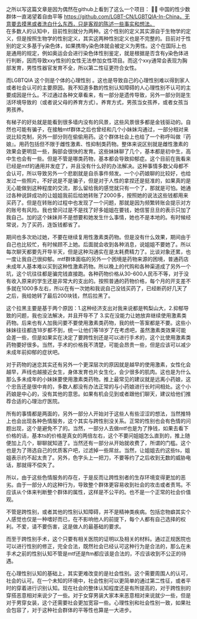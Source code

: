 之所以写这篇文章是因为偶然在github上看到了这么一个项目：
🏳️‍🌈 中国的性少数群体一直渴望着自由平等
https://github.com/LGBT-CN/LGBTQIA-In-China，无意要去摸黑或者洗白什么东西，只是客观的陈述一些事实和想法。  
在多数人的认知中，目前性别就分为两种。这个性别的定义其实源自于生物学的定义，但是按照生物学的性别定义，其实这两种性别定义也是不完整的。目前对于性别的定义多基于y染色体，如果携带y染色体就会被定义为男性。这个在国际上也是通用的规定，例如奥运会会进行染色体性别鉴定，就是根据是否含有y染色体进行判断，因而导致xxy性别的女性无法参加女性项目。而这个xxy通常会表现为胸部发育，男性性器官发育不全，所以第二性征更符合女性。

而LGBTQIA 这个则是个体的心理性别 。这也是导致自己的心理性别难以得到家人或者社会认可的主要原因。我不知道多数的性别认知障碍的人心理性别不认可的主要成因是什么。不过通过各种文章看来，有一部分是遗传导致，另外一部分则是生活环境导致的（或者说父母的养育方式）。养育方式，男孩当女孩养，或者女孩当男孩养。

有梯子的好处就是能看到很多墙内没有的风景，这些风景很多都是金钱驱动的。自然也可能有骗子，在接触mtf群体之后也曾经和几个小妹妹沟通过，一部分相对来说比较克制，另外一部分则在偷偷用药。这个群体社会上也给了一个称呼叫做『药娘』。用药包括但不限于雌性激素、性抑制类药物。整体来说区别就是雌性激素的效果会更明显一些，胸部会很快的发育。这些妹妹聊了几个，基本都是初中生，高中生也会有一些。但是不管是哪类药物，基本都会导致抑郁症。这个目前在我看来已经是mtf的通用并发症了，并且没有什么好的办法解决。这种事情多数父母都不会认可，所以导致另外一个悲剧就是自杀事件频发。一个小药娘聊的比较好，也给发过一些照片。不好说是不是骗子，但是对于人性的拿捏还是挺准的，如果真的是无心能做到这种程度的交流，那么留给我的感觉就只有一个了，那就是可怕。她通过各种说辞成功的让姐姐我前后给她转账了2000多，按照她的说法这些钱都用来买药了。但是在转账的过程中也发现了一个问题，那就是因为频繁转账会提示对方的账号有风险。我也曾问过是不是找了好多姐姐在要钱，她信誓旦旦的表示只加了我自己。加的这个妹妹并不是想要和她发生什么事情，她也不是本地的。有时候经常说，为了买药，连饭钱都省了。

期间也多次劝过她，不要在继续复用性激素类药物。但是没有什么效果，期间由于自己也比较忙，有时候顾不上她。后面就会收到各种消息，说姐姐不要她了。所以每次聊天都要先开导半天，但是这种沟通实在是太耗费精力了。比谈对象还累，也一度让我自己很抑郁。mtf群体面临的另外一个困境是药物来源的困境，普通药店未成年人基本难以买到这种性激素药物。所以晚上的代购和各种渠道成了另外一个坑，这个坑往往都是骗完钱直接跑。各种药物价格从30-600人民币不等，对于没有收入原来的学生还是非常大的支出的。按照普通的药物价格，每个月的开支差不多就在1000多左右，所以在有一次她和我说自己没钱买药了，已经断药好几天了之后，我给她转了最后200块钱，然后拉黑了。

这个拉黑主要是基于两个原因：1.这种经济支出对我来说都是鸭梨山大，2.抑郁导致的问题，我也没法解决，并且开导不了 3.实在没能力让她放弃继续使用激素类药物。后来也有人加我问要不要使用激素类药物，我的统一答案都是不要。这些小妹妹往往都连18岁都不到，统一让他们等18岁了在考虑吧，虽然激素类效果可能会差一些，但是如果实在决定了要跨性别还是可以进行手术的，这个比使用激素类药物要好很多。当然，手术的价格我不清楚，可能会昂贵一些，但是应该可以减少未成年前抑郁的症状吧。

对于药物的迷恋其实还有另外一个更深层次的原因就是越早的使用激素，女性化会越早，声线也越接近女生，身体发育也片女生化，会少很多的肌肉。这也是为什么那么多未成年的小妹妹要使用激素类药物。推上最常见的建议就是远离小药娘，这个忠告还是很中肯的，多数人都没有办法正常的与小药娘进行长时间相处。这个小药娘是中心的，没有其他的意思。如果有机会见到或者跟他们聊天，建议给他们推荐合适的心理治疗医院。

所有的事情都是两面的，另外一部分人开始对于这些人有些涩涩的想法，当然推特上也会出现各种色情服务，这个其实与跨性别没关系。正常的性别也会有色情的问题出现，这个是避免不了的。当然，一部分人去做mtf也是为了挣钱，如果去看下价格的话，基本ts的价格是真女的两倍左右，这个不要问姐姐怎么直到的，推上随便加上几个，聊聊就知道了。当然还有一部分从开始就收费了，所谓的门槛。这个也是为了筛选自己的优质客户吧，过滤掉一些屌丝。当然，让姐姐去约这些ts，姐姐表示约不起太贵了。另外，色字头上一把刀，不要等约了之后收到无数的威胁电话，那就得不偿失了。

所以，由于这些色情服务的存在，于是反而让跨性别者的生存环境变得更加的恶劣。由于一部分人的这种行为，导致整个群体更容易收到社会的攻击或者责骂。不应该从个体来判断整个群体的属性，这样是不公平的。也不是一个正常的社会价值观。

不管是跨性别，或者其他的性别认知障碍，并不是精神类疾病。包括恋物癖其实个人感觉也仅是一种嗜好而已，在不影响他人的前提下，每个人都有自己选择的权利。不爱，请不要伤害，这是做人的最基础的要求。

而至于跨性别手术，这个只要有相关医院的证明以及相关的材料。通过正规医院也可以进行性别的修正，完全合法，既然社会已经认可这种行为是合法的，那么在未手术之前的性别认知不管是mtf还是ftm都应该是合法的，不应该收到不公正的待遇。

在心理性别认知的基础上，其实更难改变的是社会性别。这个需要周围人的认可，社会的认可。在一个未知的环境中，社会性别可以更简单的通过第二性征，或者平时的穿着进行识别认知。现在社会的整体认知程度还是有所提高的，对于跨性别的穿搭恶意相对来说少了一些。对于女穿男装大家本来恶意相对来说就少一些，但是对于男穿女装，这个还需要社会更加宽容一些。心理性别和社会性别一致，如果社会包容了，对于这种社会群体的平等性也算是一大进步。

